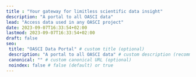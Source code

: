 ```yaml
---
title : "Your gateway for limitless scientific data insight"
description: "A portal to all OASCI data"
lead: "Access data used in any OASCI project"
date: 2023-09-07T16:33:54+02:00
lastmod: 2023-09-07T16:33:54+02:00
draft: false
seo:
 title: "OASCI Data Portal" # custom title (optional)
 description: "A portal to all OASCI data" # custom description (recommended)
 canonical: "" # custom canonical URL (optional)
 noindex: false # false (default) or true
---
```

